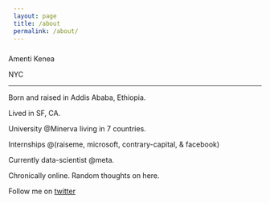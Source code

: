```yaml
---
layout: page
title: /about
permalink: /about/
---
```


Amenti Kenea

NYC

----

Born and raised in Addis Ababa, Ethiopia.

Lived in SF, CA.

University @Minerva living in 7 countries. 

Internships @(raiseme, microsoft, contrary-capital, & facebook)

Currently data-scientist @meta.

Chronically online. Random thoughts on here. 

Follow me on [twitter](https://twitter.com/amenti4k)


<style>
    pre {
        background-color: #f4f4f4;
        padding: 10px;
        border-radius: 5px;
        overflow-x: auto;
    }
    .blink-text {
        animation: blink 1s step-end infinite;
    }
    @keyframes blink {
        50% { opacity: 0; }
    }
</style>
